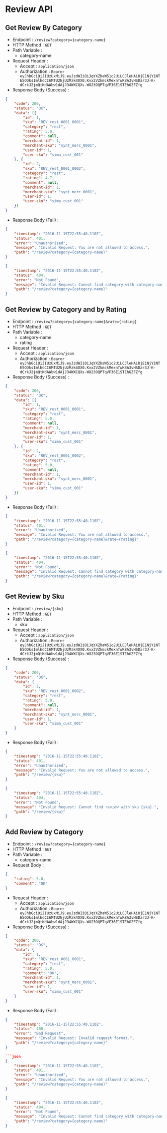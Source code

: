 # Review API

## Get Review By Category

+ Endpoint : ``/review?category={category-name}``
+ HTTP Method : `GET`
+ Path Variable :
  + category-name
+ Request Header :
  + Accept : `application/json`
  + Authorization : `Bearer eyJhbGciOiJIUzUxMiJ9.eyJzdWIiOiJqYXZhaW51c2UiLCJleHAiOjE1NjY1NTE5ODksImlhdCI6MTU2NjUzMzk4OX0.Kvx2VZkmckMexnTwK8A3vHSDar3J-K-dCrkJ2jmQtKdAWbw1dAjJ34WXCQXs-WO23OQPTqVF36E1STEhGZFZfg`
+ Response Body (Success) :

```json
{
    "code": 200,
    "status": "OK",
    "data": [{
        "id": 1,
        "sku": "REV_rest_0001_0001",
        "category": "rest",
        "rating": 5.0,
        "comment": null,
        "merchant-id": 1,
        "merchant-sku": "synt_merc_0001",
        "user-id": 1,
        "user-sku": "sima_cust_001"
    }, {
        "id": 2,
        "sku": "REV_rest_0001_0002",
        "category": "rest",
        "rating": 4.7,
        "comment": null,
        "merchant-id": 1,
        "merchant-sku": "synt_merc_0001",
        "user-id": 1,
        "user-sku": "sima_cust_001"
    }]
}
```

+ Response Body (Fail) :

```json
{
    "timestamp": "2016-11-15T22:55:40.110Z",
    "status": 401,
    "error": "Unauthorized",
    "message": "Invalid Request: You are not allowed to access.",
    "path": "/review?category={category-name}"
}
```

```json
{
    "timestamp": "2016-11-15T22:55:40.110Z",
    "status": 404,
    "error": "Not Found",
    "message": "Invalid Request: Cannot find category with category-name {category-name}.",
    "path": "/review?category={category-name}"
}
```

## Get Review by Category and by Rating

+ Endpoint : ``/review?category={category-name}&rate={rating}``
+ HTTP Method : `GET`
+ Path Variable :
  + category-name
  + rating
+ Request Header :
  + Accept : `application/json`
  + Authorization : `Bearer eyJhbGciOiJIUzUxMiJ9.eyJzdWIiOiJqYXZhaW51c2UiLCJleHAiOjE1NjY1NTE5ODksImlhdCI6MTU2NjUzMzk4OX0.Kvx2VZkmckMexnTwK8A3vHSDar3J-K-dCrkJ2jmQtKdAWbw1dAjJ34WXCQXs-WO23OQPTqVF36E1STEhGZFZfg`
+ Response Body (Success) :

```json
{
    "code": 200,
    "status": "OK",
    "data": [{
        "id": 1,
        "sku": "REV_rest_0001_0001",
        "category": "rest",
        "rating": 5.0,
        "comment": null,
        "merchant-id": 1,
        "merchant-sku": "synt_merc_0001",
        "user-id": 1,
        "user-sku": "sima_cust_001"
    }, {
        "id": 2,
        "sku": "REV_rest_0001_0002",
        "category": "rest",
        "rating": 5.0,
        "comment": null,
        "merchant-id": 1,
        "merchant-sku": "synt_merc_0001",
        "user-id": 1,
        "user-sku": "sima_cust_001"
    }]
}
```

+ Response Body (Fail) :

```json
{
    "timestamp": "2016-11-15T22:55:40.110Z",
    "status": 401,
    "error": "Unauthorized",
    "message": "Invalid Request: You are not allowed to access.",
    "path": "/review?category={category-name}&rate={rating}"
}
```

```json
{
    "timestamp": "2016-11-15T22:55:40.110Z",
    "status": 404,
    "error": "Not Found",
    "message": "Invalid Request: Cannot find category with category-name {category-name}.",
    "path": "/review?category={category-name}&rate={rating}"
}
```

## Get Review by Sku

+ Endpoint : ``/review/{sku}``
+ HTTP Method : `GET`
+ Path Variable :
  + sku
+ Request Header :
  + Accept : `application/json`
  + Authorization : `Bearer eyJhbGciOiJIUzUxMiJ9.eyJzdWIiOiJqYXZhaW51c2UiLCJleHAiOjE1NjY1NTE5ODksImlhdCI6MTU2NjUzMzk4OX0.Kvx2VZkmckMexnTwK8A3vHSDar3J-K-dCrkJ2jmQtKdAWbw1dAjJ34WXCQXs-WO23OQPTqVF36E1STEhGZFZfg`
+ Response Body (Success) :

```json
{
    "code": 200,
    "status": "OK",
    "data": {
        "id": 2,
        "sku": "REV_rest_0001_0002",
        "category": "rest",
        "rating": 5.0,
        "comment": null,
        "merchant-id": 1,
        "merchant-sku": "synt_merc_0001",
        "user-id": 1,
        "user-sku": "sima_cust_001"
    }
}
```

+ Response Body (Fail) :

```json
{
    "timestamp": "2016-11-15T22:55:40.110Z",
    "status": 401,
    "error": "Unauthorized",
    "message": "Invalid Request: You are not allowed to access.",
    "path": "/review/{sku}"
}
```

```json
{
    "timestamp": "2016-11-15T22:55:40.110Z",
    "status": 404,
    "error": "Not Found",
    "message": "Invalid Request: Cannot find review with sku {sku}.",
    "path": "/review/{sku}"
}
```

## Add Review by Category

+ Endpoint : ``/review?category={category-name}``
+ HTTP Method : `GET`
+ Path Variable :
  + category-name
+ Request Body :

```json
{
    "rating": 5.0,
    "comment": "OK"
}
```

+ Request Header :
  + Accept : `application/json`
  + Authorization : `Bearer eyJhbGciOiJIUzUxMiJ9.eyJzdWIiOiJqYXZhaW51c2UiLCJleHAiOjE1NjY1NTE5ODksImlhdCI6MTU2NjUzMzk4OX0.Kvx2VZkmckMexnTwK8A3vHSDar3J-K-dCrkJ2jmQtKdAWbw1dAjJ34WXCQXs-WO23OQPTqVF36E1STEhGZFZfg`
+ Response Body (Success) :

```json
{
    "code": 200,
    "status": "OK",
    "data": {
        "id": 1,
        "sku": "REV_rest_0001_0001",
        "category": "rest",
        "rating": 5.0,
        "comment": "OK",
        "merchant-id": 1,
        "merchant-sku": "synt_merc_0001",
        "user-id": 1,
        "user-sku": "sima_cust_001"
    }
}
```

+ Response Body (Fail) :

```json
{
    "timestamp": "2016-11-15T22:55:40.110Z",
    "status": 400,
    "error": "Bad Request",
    "message": "Invalid Request: Invalid request format.",
    "path": "/review?category={category-name}"
}

```json
{
    "timestamp": "2016-11-15T22:55:40.110Z",
    "status": 401,
    "error": "Unauthorized",
    "message": "Invalid Request: You are not allowed to access.",
    "path": "/review?category={category-name}"
}
```

```json
{
    "timestamp": "2016-11-15T22:55:40.110Z",
    "status": 404,
    "error": "Not Found",
    "message": "Invalid Request: Cannot find category with category-name {category-name}.",
    "path": "/review?category={category-name}"
}
```
